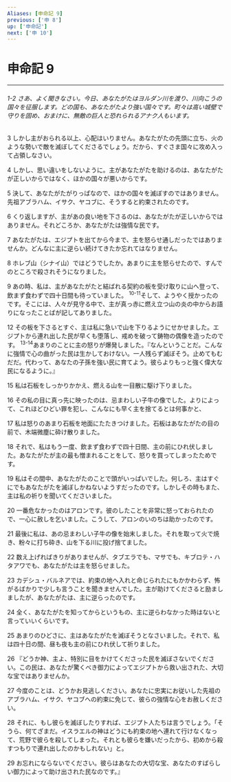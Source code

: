 ```yaml
---
Aliases: [申命記 9]
previous: ['申 8']
up: ['申命記']
next: ['申 10']
---
```

# 申命記 9

***
###### 1-2 さあ、よく聞きなさい。今日、あなたがたはヨルダン川を渡り、川向こうの国々を征服します。どの国も、あなたがたより強い国々です。町々は高い城壁で守りを固め、おまけに、無敵の巨人と恐れられるアナク人もいます。 



3 
しかし主がおられる以上、心配はいりません。あなたがたの先頭に立ち、火のような勢いで敵を滅ぼしてくださるでしょう。だから、すぐさま国々に攻め入って占領しなさい。 



4 
しかし、思い違いをしないように。主があなたがたを助けるのは、あなたがたが正しいからではなく、ほかの国々が悪いからです。 



5 
決して、あなたがたがりっぱなので、ほかの国々を滅ぼすのではありません。先祖アブラハム、イサク、ヤコブに、そうすると約束されたのです。 



6 
くり返しますが、主があの良い地を下さるのは、あなたがたが正しいからではありません。それどころか、あなたがたは強情な民です。 



7 
あなたがたは、エジプトを出てから今まで、主を怒らせ通しだったではありませんか。どんなに主に逆らい続けてきたか忘れてはなりません。 



8 
ホレブ山（シナイ山）ではどうでしたか。あまりに主を怒らせたので、すんでのところで殺されそうになりました。 



9 
あの時、私は、主があなたがたと結ばれる契約の板を受け取りに山へ登って、飲まず食わずで四十日間も待っていました。 <sup class="versenum">10-11</sup>そして、ようやく授かったのです。そこには、人々が見守る中で、主が真っ赤に燃え立つ山の炎の中からお語りになったことばが記してありました。 



12 
その板を下さるとすぐ、主は私に急いで山を下りるようにせかせました。エジプトから連れ出した民が早くも堕落し、戒めを破って鋳物の偶像を造ったのです。 <sup class="versenum">13-14</sup>あまりのことに主の怒りが爆発しました。『なんということだ。こんなに強情で心の曲がった民は生かしておけない。一人残らず滅ぼそう。止めてもむだだ。代わって、あなたの子孫を強い民に育てよう。彼らよりもっと強く偉大な民になるように。』 



15 
私は石板をしっかりかかえ、燃える山を一目散に駆け下りました。 



16 
その私の目に真っ先に映ったのは、忌まわしい子牛の像でした。よりによって、これほどひどい罪を犯し、こんなにも早く主を捨てるとは何事かと、　 



17 
私は怒りのあまり石板を地面にたたきつけました。石板はあなたがたの目の前で、木端微塵に砕け散りました。 



18 
それで、私はもう一度、飲まず食わずで四十日間、主の前にひれ伏しました。あなたがたが主の最も憎まれることをして、怒りを買ってしまったためです。 



19 
私はその間中、あなたがたのことで頭がいっぱいでした。何しろ、主はすぐにでもあなたがたを滅ぼしかねないようすだったのです。しかしその時もまた、主は私の祈りを聞いてくださいました。 



20 
一番危なかったのはアロンです。彼のしたことを非常に怒っておられたので、一心に赦しを乞いました。こうして、アロンのいのちは助かったのです。 



21 
最後に私は、あの忌まわしい子牛の像を始末しました。それを取って火で焼き、粉々に打ち砕き、山を下る川に投げ捨てました。 



22 
数え上げればきりがありませんが、タブエラでも、マサでも、キブロテ・ハタアワでも、あなたがたは主を怒らせました。 



23 
カデシュ・バルネアでは、約束の地へ入れと命じられたにもかかわらず、怖がるばかりで少しも言うことを聞きませんでした。主が助けてくださると励ましましたが、あなたがたは、主に逆らったのです。 



24 
全く、あなたがたを知ってからというもの、主に逆らわなかった時はないと言っていいくらいです。 



25 
あまりのひどさに、主はあなたがたを滅ぼそうとなさいました。それで、私は四十日の間、昼も夜も主の前にひれ伏して祈りました。 



26 
『どうか神、主よ、特別に目をかけてくださった民を滅ぼさないでください。この民は、あなたが驚くべき御力によってエジプトから救い出された、大切な宝ではありませんか。 



27 
今度のことは、どうかお見逃しください。あなたに忠実にお従いした先祖のアブラハム、イサク、ヤコブへの約束に免じて、彼らの強情な心をお赦しください。 



28 
それに、もし彼らを滅ぼしたりすれば、エジプト人たちは言うでしょう。「そうら、何てざまだ。イスラエルの神はどうにも約束の地へ連れて行けなくなって、荒野で彼らを殺してしまった。それとも彼らを嫌いだったから、初めから殺すつもりで連れ出したのかもしれない」と。 



29 
お忘れにならないでください。彼らはあなたの大切な宝、あなたのすばらしい御力によって助け出された民なのです。』
